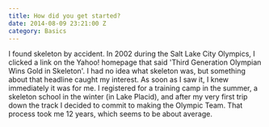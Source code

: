 ```yaml
---
title: How did you get started?
date: 2014-08-09 23:21:00 Z
category: Basics
---
```


I found skeleton by accident. In 2002 during the Salt Lake City Olympics, I clicked a link on the Yahoo! homepage that said 'Third Generation Olympian Wins Gold in Skeleton'. I had no idea what skeleton was, but something about that headline caught my interest. As soon as I saw it, I knew immediately it was for me. I registered for a training camp in the summer, a skeleton school in the winter (in Lake Placid), and after my very first trip down the track I decided to commit to making the Olympic Team. That process took me 12 years, which seems to be about average.
